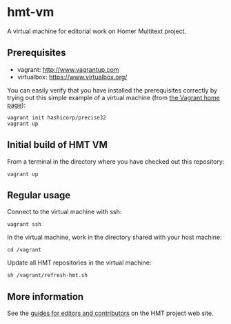 # hmt-vm

A virtual machine for editorial work on Homer Multitext project.

## Prerequisites ##

- vagrant: <http://www.vagrantup.com>
- virtualbox: <https://www.virtualbox.org/>


You can easily verify that you have installed the prerequisites correctly
by trying out this simple example of a virtual machine
(from [the Vagrant home page][vaghome]):

    vagrant init hashicorp/precise32
    vagrant up


[vaghome]: http://www.vagrantup.com/


## Initial build of HMT VM ##

From a terminal in the directory where you have checked
out this repository:

    vagrant up
 

## Regular usage

Connect to the virtual machine with ssh:

    vagrant ssh
    

In the virtual machine, work in the directory shared with your host machine:

    cd /vagrant

Update all HMT repositories in the virtual machine:

    sh /vagrant/refresh-hmt.sh


## More information ##

See the [guides for editors and contributors][guides] on the HMT project
web site.


[guides]: http://www.homermultitext.org/hmt-docs/guides/



    

